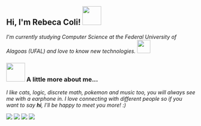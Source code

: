 
<h2> Hi, I'm Rebeca Coli! <img src="https://media.giphy.com/media/mGcNjsfWAjY5AEZNw6/giphy.gif" width="50"></h2>

<p><em>I'm currently studying Computer Science at the Federal University of Alagoas (UFAL) and love to know new technologies. <img src="https://media.giphy.com/media/WUlplcMpOCEmTGBtBW/giphy.gif" width="35"> 
</em></p>

### <img src="https://media.giphy.com/media/VgCDAzcKvsR6OM0uWg/giphy.gif" width="50"> A little more about me...  
<p><em>I like cats, logic, discrete math, pokemon and music too, you will always see me with a earphone in. 
I love connecting with different people so if you want to say <b>hi</b>, I'll be happy to meet you more! :)</em></p>

<div> 
 <a href="https://steamcommunity.com/id/becacoli/" target="_blank"><img src="https://img.shields.io/badge/Steam-000000?style=for-the-badge&logo=steam&logoColor=white" target="_blank"></a> 
  <a href="https://open.spotify.com/user/227rzkupb6da2a5hpr4jeucrq?si=db75412b2bcf4d75" target="_blank"><img src="https://img.shields.io/badge/Spotify-1ED760?&style=for-the-badge&logo=spotify&logoColor=white" target="_blank"></a> 
  <a href = "mailto:rebeca.correia100@gmail.com"><img src="https://img.shields.io/badge/-Gmail-%23333?style=for-the-badge&logo=gmail&logoColor=white" target="_blank"></a>
  <a href="https://www.linkedin.com/in/rebecacoli/" target="_blank"><img src="https://img.shields.io/badge/-LinkedIn-%230077B5?style=for-the-badge&logo=linkedin&logoColor=white" target="_blank"></a> 
</div>

